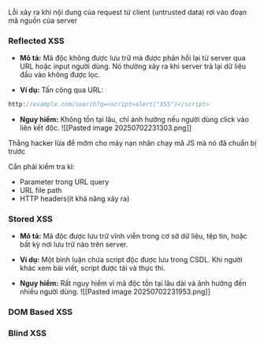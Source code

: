 Lỗi xảy ra khi nội dung của request từ client (untrusted data) rơi vào đoạn mã nguồn của server


### Reflected XSS

- **Mô tả:** Mã độc không được lưu trữ mà được phản hồi lại từ server qua URL hoặc input người dùng. Nó thường xảy ra khi server trả lại dữ liệu đầu vào không được lọc.
    
- **Ví dụ:** Tấn công qua URL:
```php
http://example.com/search?q=<script>alert("XSS")</script>

```

- **Nguy hiểm:** Không tồn tại lâu, chỉ ảnh hưởng nếu người dùng click vào liên kết độc.
![[Pasted image 20250702231303.png]]


Thằng hacker lừa để mớm cho máy nạn nhân chạy mã JS mà nó đã chuẩn bị trước

Cần phải kiểm tra kĩ:
+ Parameter trong URL query
+ URL file path
+ HTTP headers(ít khả năng xảy ra)

### Stored XSS
- **Mô tả:** Mã độc được lưu trữ vĩnh viễn trong cơ sở dữ liệu, tệp tin, hoặc bất kỳ nơi lưu trữ nào trên server.
    
- **Ví dụ:** Một bình luận chứa script độc được lưu trong CSDL. Khi người khác xem bài viết, script được tải và thực thi.
    
- **Nguy hiểm:** Rất nguy hiểm vì mã độc tồn tại lâu dài và ảnh hưởng đến nhiều người dùng.
![[Pasted image 20250702231953.png]]
### DOM Based XSS

### Blind XSS
